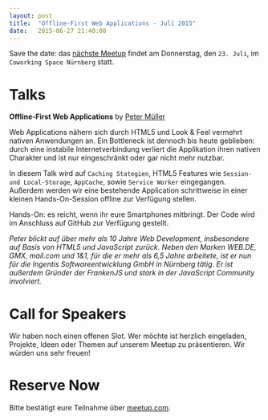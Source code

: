 ```yaml
---
layout: post
title:  "Offline-First Web Applications - Juli 2015"
date:   2015-06-27 21:40:00
---
```


Save the date: das [nächste Meetup][next-meetup] findet am Donnerstag, den `23. Juli`, im `Coworking Space Nürnberg` statt.

# Talks

**Offline-First Web Applications** by [Peter Müller][peter-mueller]

Web Applications nähern sich durch HTML5 und Look & Feel vermehrt nativen Anwendungen an. Ein Bottleneck ist dennoch bis heute geblieben: durch eine instabile Internetverbindung verliert die Applikation ihren nativen Charakter und ist nur eingeschränkt oder gar nicht mehr nutzbar.

In diesem Talk wird auf `Caching Stategien`, HTML5 Features wie `Session- und Local-Storage`, `AppCache`, sowie `Service Worker` eingegangen. Außerdem werden wir eine bestehende Application schrittweise in einer kleinen Hands-On-Session offline zur Verfügung stellen.

Hands-On: es reicht, wenn ihr eure Smartphones mitbringt. Der Code wird im Anschluss auf GitHub zur Verfügung gestellt.

*Peter blickt auf über mehr als 10 Jahre Web Development, insbesondere auf Basis von HTML5 und JavaScript zurück. Neben den Marken WEB.DE, GMX, mail.com und 1&1, für die er mehr als 6,5 Jahre arbeitete, ist er nun für die Ingentis Softwareentwicklung GmbH in Nürnberg tätig. Er ist außerdem Gründer der FrankenJS und stark in der JavaScript Community involviert.*

# Call for Speakers

Wir haben noch einen offenen Slot. Wer möchte ist herzlich eingeladen, Projekte, Ideen oder Themen auf unserem Meetup zu präsentieren. Wir würden uns sehr freuen!

# Reserve Now

Bitte bestätigt eure Teilnahme über [meetup.com][next-meetup].

[next-meetup]: http://www.meetup.com/FrankenJS/events/223541293/
[peter-mueller]: http://twitter.com/BaggersIO